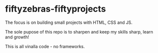 # fiftyzebras-fiftyprojects
The focus is on building small projects with HTML, CSS and JS.

The sole pupose of this repo is to sharpen and keep my skills sharp, learn and growth!

This is all vinalla code - no frameworks.


